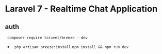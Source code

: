 # Laravel 7 - Realtime Chat Application

## auth
```  composer require laravel/breeze --dev ``` 
* ```  php artisan breeze:install ```
``` npm install && npm run dev ``` 
